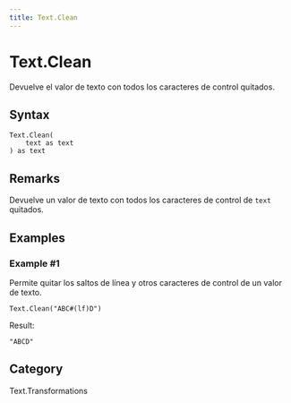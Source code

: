 ```yaml
---
title: Text.Clean
---
```


# Text.Clean


Devuelve el valor de texto con todos los caracteres de control quitados.


## Syntax

```powerquery
Text.Clean(
    text as text
) as text
```


## Remarks

Devuelve un valor de texto con todos los caracteres de control de <code>text</code> quitados.


## Examples

### Example #1 
Permite quitar los saltos de línea y otros caracteres de control de un valor de texto.
```powerquery
Text.Clean("ABC#(lf)D")
```

Result: 
```powerquery
"ABCD"
```




## Category
Text.Transformations
